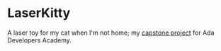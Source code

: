# LaserKitty
A laser toy for my cat when I'm not home; my [capstone project](https://github.com/Ada-Developers-Academy/daily-curriculum/blob/master/topic_resources/capstone/capstone.md) for Ada Developers Academy.

